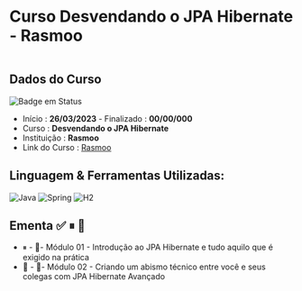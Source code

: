 # Curso Desvendando o JPA Hibernate - Rasmoo

<div align="center">
  <img src="" >
</div>

## Dados do Curso
![Badge em Status](https://img.shields.io/badge/STATUS-INICIADO-green?style=for-the-badge)

* Início :  <b>26/03/2023</b> - Finalizado : <b>00/00/000 </b>
* Curso : <b>Desvendando o JPA Hibernate</b>
* Instituição : <b>Rasmoo</b>
* Link do Curso : [Rasmoo](https://www.rasmoo.com)

## Linguagem & Ferramentas Utilizadas: 

![Java](https://img.shields.io/badge/java-%23ED8B00.svg?style=for-the-badge&logo=java&logoColor=white)
![Spring](https://img.shields.io/badge/spring-%236DB33F.svg?style=for-the-badge&logo=spring&logoColor=white)
![H2](https://img.shields.io/badge/H2%20Database-0008BA?style=for-the-badge)


## Ementa ✅ ⏸ 🔳
* ⏸ - 📁- Módulo 01 - Introdução ao JPA Hibernate e tudo aquilo que é exigido na prática
* 🔳 - 📁- Módulo 02 - Criando um abismo técnico entre você e seus colegas com JPA Hibernate Avançado

